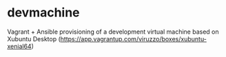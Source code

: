 # devmachine
Vagrant + Ansible provisioning of a development virtual machine based on Xubuntu Desktop (https://app.vagrantup.com/viruzzo/boxes/xubuntu-xenial64)
